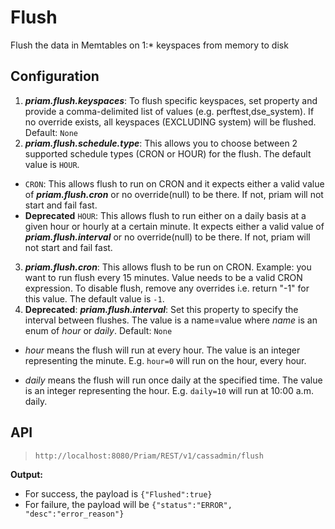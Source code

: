 # Flush 
Flush the data in Memtables on 1:* keyspaces from memory to disk
## Configuration
1. **_priam.flush.keyspaces_**: To flush specific keyspaces, set property and provide a comma-delimited list of values (e.g. perftest,dse_system). If no override exists, all keyspaces (EXCLUDING system) will be flushed. Default: ```None```
2. **_priam.flush.schedule.type_**: This allows you to choose between 2 supported schedule types (CRON or HOUR) for the flush. The default value is ```HOUR```. 
* ```CRON```: This allows flush to run on CRON and it expects either a valid value of **_priam.flush.cron_** or no override(null) to be there. If not, priam will not start and fail fast. 
* **Deprecated** ```HOUR```: This allows flush to run either on a daily basis at a given hour or hourly at a certain minute. It expects either a valid value of **_priam.flush.interval_** or no override(null) to be there. If not, priam will not start and fail fast. 
3. **_priam.flush.cron_**: This allows flush to be run on CRON. Example: you want to run flush every 15 minutes. Value needs to be a valid CRON expression. To disable flush, remove any overrides i.e. return "-1" for this value. The default value is ```-1```. 
4. **Deprecated**: **_priam.flush.interval_**: Set this property to specify the interval between flushes. The value is a name=value where _name_ is an enum of _hour_ or _daily_. Default: ```None``` 
* _hour_ means the flush will run at every hour.  The value is an integer representing the minute.  E.g. ```hour=0``` will run on the hour, every hour.

* _daily_ means the flush will run once daily at the specified time.  The value is an integer representing the hour. E.g. ```daily=10``` will run at 10:00 a.m. daily.

## API
> ```http://localhost:8080/Priam/REST/v1/cassadmin/flush```

**Output:** 
* For success, the payload is ```{"Flushed":true}```
* For failure, the payload will be ```{"status":"ERROR", "desc":"error_reason"}```